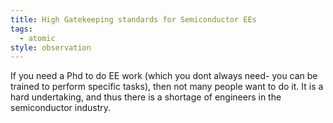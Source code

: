 ```yaml
---
title: High Gatekeeping standards for Semiconductor EEs
tags:
  - atomic
style: observation
---
```

If you need a Phd to do EE work (which you dont always need- you can be trained to perform specific tasks), then not many people want to do it. It is a hard undertaking, and thus there is a shortage of engineers in the semiconductor industry.